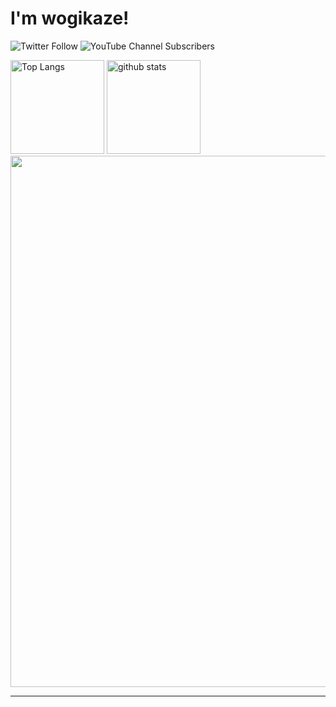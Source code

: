 # I'm wogikaze!

<p>
  <img alt="Twitter Follow" src="https://img.shields.io/twitter/follow/wogikaze?style=social" />
  <img alt="YouTube Channel Subscribers" src="https://img.shields.io/youtube/channel/subscribers/UCqakJr-BWgsO6bUrG2nKCZw?style=social" />
</p>

<div style="positoin:grid">
  <img alt="Top Langs" height="150px" src="https://github-readme-stats.vercel.app/api/top-langs/?username=wogikaze&layout=compact&show_icons=true" />
  <img alt="github stats" height="150px" src="https://github-readme-stats.vercel.app/api?username=wogikaze&show_icons=ture" />
    <div>
        <img width="850px" src="http://github-profile-summary-cards.vercel.app/api/cards/profile-details?username=wogikaze&theme=github">
    </div>
</div>
<hr>
